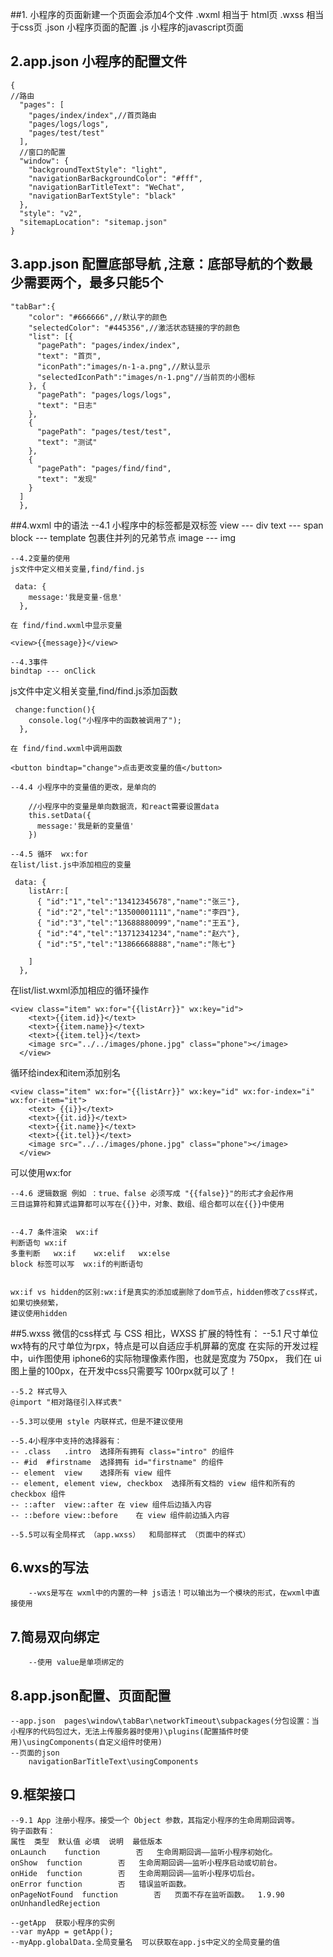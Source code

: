 ##1. 小程序的页面新建一个页面会添加4个文件
.wxml  相当于 html页
.wxss  相当于css页
.json  小程序页面的配置
.js    小程序的javascript页面

## 2.app.json 小程序的配置文件
```
{
//路由
  "pages": [
    "pages/index/index",//首页路由
    "pages/logs/logs",
    "pages/test/test"
  ],
  //窗口的配置
  "window": {
    "backgroundTextStyle": "light",
    "navigationBarBackgroundColor": "#fff",
    "navigationBarTitleText": "WeChat",
    "navigationBarTextStyle": "black"
  },
  "style": "v2",
  "sitemapLocation": "sitemap.json"
}
```

## 3.app.json 配置底部导航  ,注意：底部导航的个数最少需要两个，最多只能5个
```
"tabBar":{
	"color": "#666666",//默认字的颜色
    "selectedColor": "#445356",//激活状态链接的字的颜色
    "list": [{
      "pagePath": "pages/index/index",
      "text": "首页",
	  "iconPath":"images/n-1-a.png",//默认显示
      "selectedIconPath":"images/n-1.png"//当前页的小图标
    }, {
      "pagePath": "pages/logs/logs",
      "text": "日志"
    },
    {
      "pagePath": "pages/test/test",
      "text": "测试"
    },
    {
      "pagePath": "pages/find/find",
      "text": "发现"
    }  
  ]
  },
```

##4.wxml 中的语法
	--4.1 小程序中的标签都是双标签
	view --- div
	text --- span
	block --- template 包裹住并列的兄弟节点
	image --- img
	
	--4.2变量的使用
	js文件中定义相关变量,find/find.js
```
 data: {
    message:'我是变量-信息'
  },
```	
	在 find/find.wxml中显示变量
```
<view>{{message}}</view>
```	
	--4.3事件 
	bindtap --- onClick
js文件中定义相关变量,find/find.js添加函数
```
 change:function(){
    console.log("小程序中的函数被调用了");
  },
```
	在 find/find.wxml中调用函数
```
<button bindtap="change">点击更改变量的值</button>
```	
	--4.4 小程序中的变量值的更改，是单向的
```	
	//小程序中的变量是单向数据流，和react需要设置data
    this.setData({
      message:'我是新的变量值'
    })
```
	--4.5 循环  wx:for  
	在list/list.js中添加相应的变量
```
 data: {
    listArr:[
      { "id":"1","tel":"13412345678","name":"张三"},
      { "id":"2","tel":"13500001111","name":"李四"},
      { "id":"3","tel":"13688880099","name":"王五"},
      { "id":"4","tel":"13712341234","name":"赵六"},
      { "id":"5","tel":"13866668888","name":"陈七"}
     
    ]
  },
```	
在list/list.wxml添加相应的循环操作
```
<view class="item" wx:for="{{listArr}}" wx:key="id">
    <text>{{item.id}}</text>  
    <text>{{item.name}}</text>  
    <text>{{item.tel}}</text>  
    <image src="../../images/phone.jpg" class="phone"></image> 
  </view>
```	


循环给index和item添加别名
```
<view class="item" wx:for="{{listArr}}" wx:key="id" wx:for-index="i" wx:for-item="it">
    <text> {{i}}</text> 
    <text>{{it.id}}</text>  
    <text>{{it.name}}</text>  
    <text>{{it.tel}}</text>  
    <image src="../../images/phone.jpg" class="phone"></image> 
  </view>
```

<block>可以使用wx:for

	--4.6 逻辑数据 例如 ：true、false 必须写成 "{{false}}"的形式才会起作用
	三目运算符和算式运算都可以写在{{}}中，对象、数组、组合都可以在{{}}中使用
	

	--4.7 条件渲染  wx:if
	判断语句 wx:if
	多重判断   wx:if    wx:elif   wx:else
	block 标签可以写  wx:if的判断语句
	
	
	wx:if vs hidden的区别:wx:if是真实的添加或删除了dom节点，hidden修改了css样式，如果切换频繁，
	建议使用hidden
##5.wxss 微信的css样式
	与 CSS 相比，WXSS 扩展的特性有：
	--5.1 尺寸单位 wx特有的尺寸单位为rpx，特点是可以自适应手机屏幕的宽度
	在实际的开发过程中，ui作图使用 iphone6的实际物理像素作图，也就是宽度为 750px，
	我们在 ui图上量的100px，在开发中css只需要写 100rpx就可以了！
	
	--5.2 样式导入
	@import "相对路径引入样式表"
	
	--5.3可以使用 style 内联样式，但是不建议使用
	
	--5.4小程序中支持的选择器有：
	-- .class	.intro	选择所有拥有 class="intro" 的组件
	-- #id	#firstname	选择拥有 id="firstname" 的组件
	-- element	view	选择所有 view 组件
	-- element, element	view, checkbox	选择所有文档的 view 组件和所有的 checkbox 组件
	-- ::after	view::after	在 view 组件后边插入内容
	-- ::before	view::before	在 view 组件前边插入内容
	
	--5.5可以有全局样式 （app.wxss）  和局部样式 （页面中的样式）
	
## 6.wxs的写法
		--wxs是写在 wxml中的内置的一种 js语法！可以输出为一个模块的形式，在wxml中直接使用
		
		
## 7.简易双向绑定
		--使用 value是单项绑定的
		
## 8.app.json配置、页面配置
	--app.json	pages\window\tabBar\networkTimeout\subpackages(分包设置：当小程序的代码包过大，无法上传服务器时使用)\plugins(配置插件时使用)\usingComponents(自定义组件时使用)
	--页面的json
		navigationBarTitleText\usingComponents
		
## 9.框架接口
	--9.1 App 注册小程序。接受一个 Object 参数，其指定小程序的生命周期回调等。
	钩子函数有：
	属性	类型	默认值	必填	说明	最低版本
	onLaunch	function		否	生命周期回调——监听小程序初始化。	
	onShow	function		否	生命周期回调——监听小程序启动或切前台。	
	onHide	function		否	生命周期回调——监听小程序切后台。	
	onError	function		否	错误监听函数。	
	onPageNotFound	function		否	页面不存在监听函数。	1.9.90
	onUnhandledRejection
		
	--getApp  获取小程序的实例
	--var myApp = getApp();
	--myApp.globalData.全局变量名  可以获取在app.js中定义的全局变量的值